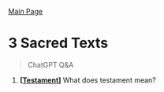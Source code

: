 [Main Page](https://yolanda-ht.github.io/Jewish_Learning/)
# 3 Sacred Texts
> ChatGPT Q&A <br>

1. __[[Testament](3_Sacred_Texts/Testament.md)]__ What does testament mean?

